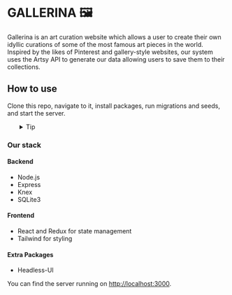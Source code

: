 # GALLERINA 🖼️

Gallerina is an art curation website which allows a user to create their own idyllic curations of some of the most famous art pieces in the world.
Inspired by the likes of Pinterest and gallery-style websites, our system uses the Artsy API to generate our data allowing users to save them to their collections.

## How to use

Clone this repo, navigate to it, install packages, run migrations and seeds, and start the server.
  <details style="padding-left: 2em">
    <summary>Tip</summary>

  ```sh
  cd gallerina
  npm i
  npm run knex migrate:latest
  npm run knex seed:run
  npm run dev
  ```

  </details>


### Our stack

#### Backend
- Node.js
- Express
- Knex
- SQLite3 

#### Frontend
- React and Redux for state management
- Tailwind for styling


#### Extra Packages
- Headless-UI

You can find the server running on [http://localhost:3000](http://localhost:3000).
